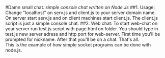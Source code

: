 #Damn small chat.
_simple console chat written on Node.Js_
##1. Usage:
Change "localhost" on serv.js and client.js to your server domain name.  
On server start serv.js and on client machines start client.js.
The client.js script is just a simple console chat.
##2. Web chat:
To start web-chat on your server run test.js script with page.html on folder. You should type in test.js new server adress and http port for web-server.
First time you'll be prompted for nickname. After that you'll be on a chat. That's all.  
This is the example of how simple socket programs can be done with node.js.
